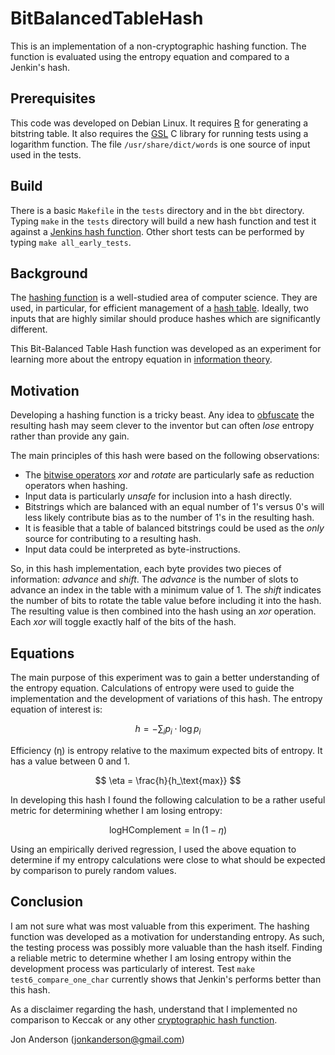 # BitBalancedTableHash

This is an implementation of a non-cryptographic hashing function. The function is evaluated using the entropy equation and compared to a Jenkin's hash.

## Prerequisites

This code was developed on Debian Linux.  It requires [R](https://en.wikipedia.org/wiki/R_(programming_language)) for generating a bitstring table.  It also requires the [GSL](https://en.wikipedia.org/wiki/GNU_Scientific_Library) C library for running tests using a logarithm function. The file `/usr/share/dict/words` is one source of input used in the tests.

## Build

There is a basic `Makefile` in the `tests` directory and in the `bbt` directory.  Typing `make` in the `tests` directory will build a new hash function and test it against a [Jenkins hash function](https://en.wikipedia.org/wiki/Jenkins_hash_function).  Other short tests can be performed by typing `make all_early_tests`.

## Background

The [hashing function](https://en.wikipedia.org/wiki/Hash_function) is a well-studied area of computer science.  They are used, in particular, for efficient management of a [hash table](https://en.wikipedia.org/wiki/Hash_table). Ideally, two inputs that are highly similar should produce hashes which are significantly different.

This Bit-Balanced Table Hash function was developed as an experiment for learning more about the entropy equation in [information theory](https://en.wikipedia.org/wiki/Entropy_(information_theory)).

## Motivation

Developing a hashing function is a tricky beast.  Any idea to [obfuscate](https://en.wikipedia.org/wiki/Obfuscation) the resulting hash may seem clever to the inventor but can often *lose* entropy rather than provide any gain.

The main principles of this hash were based on the following observations:

- The [bitwise operators](https://en.wikipedia.org/wiki/Bitwise_operation) *xor* and *rotate* are particularly safe as reduction operators when hashing.
- Input data is particularly *unsafe* for inclusion into a hash directly.
- Bitstrings which are balanced with an equal number of 1's versus 0's will less likely contribute bias as to the number of 1's in the resulting hash.
- It is feasible that a table of balanced bitstrings could be used as the *only* source for contributing to a resulting hash.
- Input data could be interpreted as byte-instructions.

So, in this hash implementation, each byte provides two pieces of information: *advance* and *shift*.  The *advance* is the number of slots to advance an index in the table with a minimum value of 1.  The *shift* indicates the number of bits to rotate the table value before including it into the hash.  The resulting value is then combined into the hash using an *xor* operation.  Each *xor* will toggle exactly half of the bits of the hash.

## Equations

The main purpose of this experiment was to gain a better understanding of the entropy equation.  Calculations of entropy were used to guide the implementation and the development of variations of this hash.  The entropy equation of interest is:

$$
h = -\sum_i{p_i\cdot\log{p_i}}
$$

Efficiency (&eta;) is entropy relative to the maximum expected bits of entropy.  It has a value between 0 and 1.

$$
\eta = \frac{h}{h_\text{max}}
$$

In developing this hash I found the following calculation to be a rather useful metric for determining whether I am losing entropy:

$$
\text{logHComplement} = \ln{(1-\eta)}
$$

Using an empirically derived regression, I used the above equation to determine if my entropy calculations were close to what should be expected by comparison to purely random values.

## Conclusion

I am not sure what was most valuable from this experiment. The hashing function was developed as a motivation for understanding entropy.  As such, the testing process was possibly more valuable than the hash itself.  Finding a reliable metric to determine whether I am losing entropy within the development process was particularly of interest. Test `make test6_compare_one_char` currently shows that Jenkin's performs better than this hash.

As a disclaimer regarding the hash, understand that I implemented no comparison to Keccak or any other [cryptographic hash function](https://en.wikipedia.org/wiki/Cryptographic_hash_function).

Jon Anderson (jonkanderson@gmail.com)
